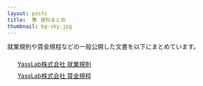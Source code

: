 ```yaml
---
layout: posts
title:  📚 資料まとめ
thumbnail: bg-sky.jpg
---
```


就業規則や賃金規程などの一般公開した文書を以下にまとめています。

<ul style="list-style: none; padding-bottom: 100px;">
  <li style="padding-top: 7px;">
    <span class="h5">
      <a href="./work-regulations">YassLab株式会社 就業規則</a>
    </span>
  </li>
  <li style="padding-top: 7px;">
    <span class="h5">
      <a href="./wage-regulations">YassLab株式会社 賃金規程</a>
    </span>
  </li>
</ul>
